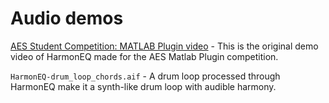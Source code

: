 # Audio demos

[AES Student Competition: MATLAB Plugin video](https://youtu.be/qlQ4hnX0gDU) - This is the original demo video of HarmonEQ made for the AES Matlab Plugin competition.

`HarmonEQ-drum_loop_chords.aif` - A drum loop processed through HarmonEQ make it a synth-like drum loop with audible harmony.
